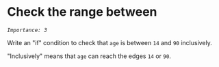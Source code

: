 # Check the range between
_`Importance: 3`_

Write an "if" condition to check that `age` is between `14` and `90` inclusively.

"Inclusively" means that `age` can reach the edges `14` or `90`.
